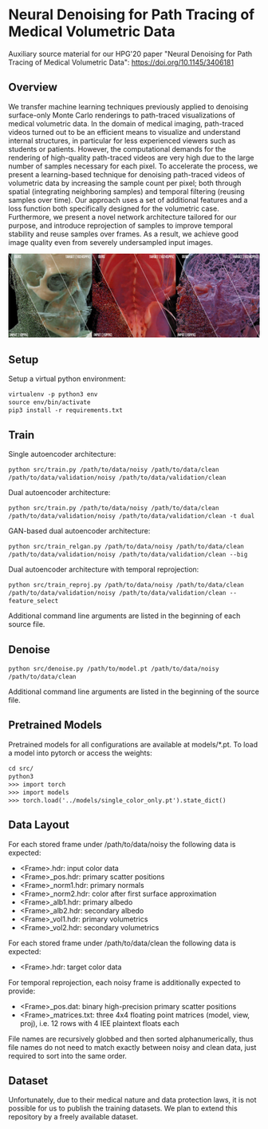 # Neural Denoising for Path Tracing of Medical Volumetric Data

Auxiliary source material for our HPG'20 paper "Neural Denoising for Path Tracing of Medical Volumetric Data": https://doi.org/10.1145/3406181

## Overview

We transfer machine learning techniques previously applied to denoising surface-only Monte
Carlo renderings to path-traced visualizations of medical volumetric data. In the domain of medical imaging,
path-traced videos turned out to be an efficient means to visualize and understand internal structures, in
particular for less experienced viewers such as students or patients. However, the computational demands for
the rendering of high-quality path-traced videos are very high due to the large number of samples necessary for
each pixel. To accelerate the process, we present a learning-based technique for denoising path-traced videos
of volumetric data by increasing the sample count per pixel; both through spatial (integrating neighboring
samples) and temporal filtering (reusing samples over time). Our approach uses a set of additional features and
a loss function both specifically designed for the volumetric case. Furthermore, we present a novel network
architecture tailored for our purpose, and introduce reprojection of samples to improve temporal stability
and reuse samples over frames. As a result, we achieve good image quality even from severely undersampled
input images.

![miniteaser](miniteaser.jpg)

## Setup

Setup a virtual python environment:

    virtualenv -p python3 env
    source env/bin/activate
    pip3 install -r requirements.txt
 
## Train

Single autoencoder architecture:

    python src/train.py /path/to/data/noisy /path/to/data/clean /path/to/data/validation/noisy /path/to/data/validation/clean
    
Dual autoencoder architecture:

    python src/train.py /path/to/data/noisy /path/to/data/clean /path/to/data/validation/noisy /path/to/data/validation/clean -t dual
    
GAN-based dual autoencoder architecture:

    python src/train_relgan.py /path/to/data/noisy /path/to/data/clean /path/to/data/validation/noisy /path/to/data/validation/clean --big
    
Dual autoencoder architecture with temporal reprojection:

    python src/train_reproj.py /path/to/data/noisy /path/to/data/clean /path/to/data/validation/noisy /path/to/data/validation/clean --feature_select

Additional command line arguments are listed in the beginning of each source file.
  
## Denoise

    python src/denoise.py /path/to/model.pt /path/to/data/noisy /path/to/data/clean
  
Additional command line arguments are listed in the beginning of the source file.
  
## Pretrained Models

Pretrained models for all configurations are available at models/*.pt. To load a model into pytorch or access the weights:

    cd src/
    python3
    >>> import torch
    >>> import models
    >>> torch.load('../models/single_color_only.pt').state_dict()
  
## Data Layout

For each stored frame under /path/to/data/noisy the following data is expected:
  - \<Frame\>.hdr: input color data
  - \<Frame\>_pos.hdr: primary scatter positions
  - \<Frame\>_norm1.hdr: primary normals
  - \<Frame\>_norm2.hdr: color after first surface approximation
  - \<Frame\>_alb1.hdr: primary albedo
  - \<Frame\>_alb2.hdr: secondary albedo
  - \<Frame\>_vol1.hdr: primary volumetrics
  - \<Frame\>_vol2.hdr: secondary volumetrics
  
For each stored frame under /path/to/data/clean the following data is expected:
  - \<Frame\>.hdr: target color data
  
  
For temporal reprojection, each noisy frame is additionally expected to provide:
  - \<Frame\>_pos.dat: binary high-precision primary scatter positions
  - \<Frame\>_matrices.txt: three 4x4 floating point matrices (model, view, proj), i.e. 12 rows with 4 IEE plaintext floats each

File names are recursively globbed and then sorted alphanumerically, thus file names do not need to match exactly between noisy and clean data, just required to sort into the same order.

## Dataset

Unfortunately, due to their medical nature and data protection laws, it is not possible for us to publish the training datasets. We plan to extend this repository by a freely available dataset.
